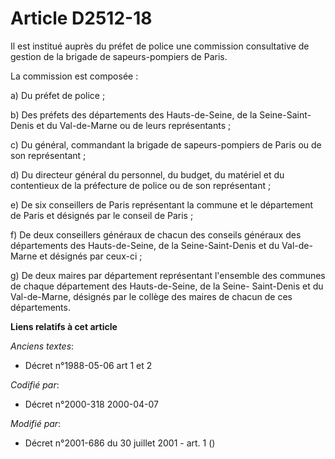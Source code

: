 # Article D2512-18

Il est institué auprès du préfet de police une commission consultative de gestion de la brigade de sapeurs-pompiers de Paris.

La commission est composée :

a) Du préfet de police ;

b) Des préfets des départements des Hauts-de-Seine, de la Seine-Saint-Denis et du Val-de-Marne ou de leurs représentants ;

c) Du général, commandant la brigade de sapeurs-pompiers de Paris ou de son représentant ;

d) Du directeur général du personnel, du budget, du matériel et du contentieux de la préfecture de police ou de son
représentant ;

e) De six conseillers de Paris représentant la commune et le département de Paris et désignés par le conseil de Paris ;

f) De deux conseillers généraux de chacun des conseils généraux des départements des Hauts-de-Seine, de la Seine-Saint-Denis
et du Val-de-Marne et désignés par ceux-ci ;

g) De deux maires par département représentant l'ensemble des communes de chaque département des Hauts-de-Seine, de la Seine-
Saint-Denis et du Val-de-Marne, désignés par le collège des maires de chacun de ces départements.

**Liens relatifs à cet article**

_Anciens textes_:

  - Décret n°1988-05-06 art 1 et 2

_Codifié par_:

  - Décret n°2000-318 2000-04-07

_Modifié par_:

  - Décret n°2001-686 du 30 juillet 2001 - art. 1 ()
